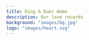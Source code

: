 ```yaml
---
title: Ding & Duer Home 
description: Our love records 
background: "images/bg.jpg"
logo: "images/heart.svg"
---
```

